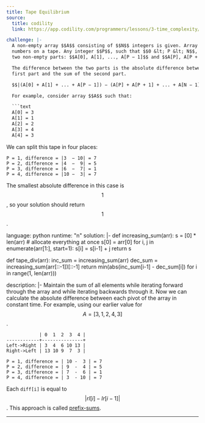 ```yaml
---
title: Tape Equilibrium
source:
  title: codility
  link: https://app.codility.com/programmers/lessons/3-time_complexity/tape_equilibrium/

challenge: |-
  A non-empty array $$A$$ consisting of $$N$$ integers is given. Array $$A$$ represents
  numbers on a tape. Any integer $$P$$, such that $$0 &lt; P &lt; N$$, splits this tape into
  two non-empty parts: $$A[0], A[1], ..., A[P − 1]$$ and $$A[P], A[P + 1], ..., A[N − 1]$$.

  The difference between the two parts is the absolute difference between the sum of the
  first part and the sum of the second part.

  $$|(A[0] + A[1] + ... + A[P − 1]) − (A[P] + A[P + 1] + ... + A[N − 1])|$$

  For example, consider array $$A$$ such that:

  ```text
  A[0] = 3
  A[1] = 1
  A[2] = 2
  A[3] = 4
  A[4] = 3
  ```

  We can split this tape in four places:

  ```text
  P = 1, difference = |3  − 10| = 7
  P = 2, difference = |4  −  9| = 5
  P = 3, difference = |6  −  7| = 1
  P = 4, difference = |10 −  3| = 7
  ```

  The smallest absolute difference in this case is $$1$$, so your solution should return $$1$$.

language: python
runtime: "n"
solution: |-
  def increasing_sum(arr):
    s = [0] * len(arr) # allocate everything at once
    s[0] = arr[0]
    for i, j in enumerate(arr[1:], start=1):
      s[i] = s[i-1] + j
    return s

  def tape_div(arr):
    inc_sum = increasing_sum(arr)
    dec_sum = increasing_sum(arr[::-1])[::-1]
    return min(abs(inc_sum[i-1] - dec_sum[i]) for i in range(1, len(arr)))

description: |-
  Maintain the sum of all elements while iterating forward through the array and
  while iterating backwards through it. Now we can calculate the absolute difference
  between each pivot of the array in constant time. For example, using our earlier
  value for $$A = [3,1,2,4,3]$$.

  ```text
              | 0  1  2  3  4 |
  ------------+---------------+
  Left->Right | 3  4  6 10 13 |
  Right->Left | 13 10 9  7  3 |

  P = 1, difference = | 10 -  3 | = 7
  P = 2, difference = | 9  -  4 | = 5
  P = 3, difference = | 7  -  6 | = 1
  P = 4, difference = | 3  - 10 | = 7
  ```

  Each `diff[i]` is equal to $$| \mathit{rl}[i] - \mathit{lr}[i-1] |$$. This approach
  is called [prefix-sums][ps].

  [ps]: https://codility.com/media/train/3-PrefixSums.pdf
---
```

